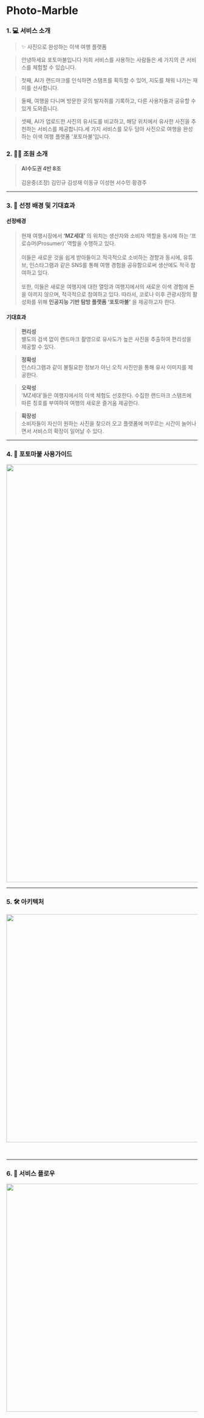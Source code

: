 # Photo-Marble

### 1. :computer: 서비스 소개
> ✨ 사진으로 완성하는 이색 여행 플랫폼

> 안녕하세요 포토마불입니다 저희 서비스를 사용하는 사람들은 세 가지의 큰 서비스를 체험할 수 있습니다.

> 첫째, AI가 랜드마크를 인식하면 스탬프를 획득할 수 있어, 지도를 채워 나가는 재미를 선사합니다.

> 둘째, 여행을 다니며 방문한 곳의 발자취를 기록하고, 다른 사용자들과 공유할 수 있게 도와줍니다.

> 셋째, AI가 업로드한 사진의 유사도를 비교하고, 해당 위치에서 유사한 사진을 추천하는 서비스를 제공합니다.세 가지 서비스를 모두 담아 사진으로 여행을 완성하는 이색 여행 플랫폼 '포토마불'입니다.

### 2. :raising_hand_man: 조원 소개 
> **AI수도권 4반 8조** <br><br>
> 김윤중(조장) 김민규 김성재 이동규 이성현 서수민 황경주
------------------
### 3. :memo: 선정 배경 및 기대효과
####    선정배경
> 현재 여행시장에서 **‘MZ세대’** 의 위치는 생산자와 소비자 역할을 동시에 하는 ‘프로슈머(Prosumer)’ 역할을 수행하고 있다.     <br><br> 이들은 새로운 것을 쉽게 받아들이고 적극적으로 소비하는 경향과 동시에, 유튜브, 인스타그램과 같은 SNS를 통해 여행 경험을 공유함으로써 생산에도 적극 참여하고 있다.     <br><br> 또한, 이들은 새로운 여행지에 대한 열망과 여행지에서의 새로운 이색 경험에 돈을 아끼지 않으며, 적극적으로 참여하고 있다. 
따라서, 코로나 이후 관광시장의 활성화를 위해 **인공지능 기반 탐방 플랫폼 ‘포토마불’** 을 제공하고자 한다.

####     기대효과
> **편리성**    
별도의 검색 없이 랜드마크 촬영으로 유사도가 높은 사진을 추출하여 편리성을 제공할 수 있다.<br>

> **정확성**    
인스타그램과 같이 불필요한 정보가 아닌 오직 사진만을 통해 유사 이미지를 제공한다.<br>

> **오락성**   
'MZ세대'들은 여행지에서의 이색 체험도 선호한다. 수집한 랜드마크 스탬프에 따른 칭호를 부여하여 여행의 새로운 즐거움 제공한다.<br>

> **확장성**    
소비자들이 자신이 원하는 사진을 찾으러 오고 플랫폼에 머무르는 시간이 늘어나면서 서비스의 확장이 일어날 수 있다.<br>

------------------
### 4. :game_die: 포토마불 사용가이드
<img src = "https://user-images.githubusercontent.com/67406924/167748087-c78516d3-472e-4d06-840c-a8567b485f33.png" width="1100">

------------------
### 5. :hammer_and_wrench: 아키텍처 
<p align="center">
<img src="https://user-images.githubusercontent.com/43026485/164238808-97dfc50a-6526-4a46-93e4-51173e539a49.png"  width="600" >
</p><br>

------------------

### 6. :mag_right: 서비스 플로우
<p align="center">
<img src= "https://user-images.githubusercontent.com/67406924/167747872-bf5d309a-d49b-4687-89b4-cc10874d335a.png" width="600" >
  
</p><br>


